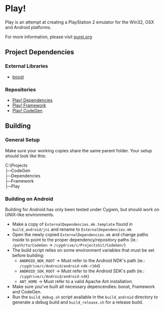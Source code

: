 # Play!

Play is an attempt at creating a PlayStation 2 emulator for the Win32, OSX and Android platforms.

For more information, please visit [purei.org](http://purei.org)

## Project Dependencies ##

### External Libraries ###
- [boost](http://boost.org)

### Repositories ###
- [Play! Dependencies](https://github.com/jpd002/Play-Dependencies)
- [Play! Framework](https://github.com/jpd002/Play--Framework) 
- [Play! CodeGen](https://github.com/jpd002/Play--CodeGen)

## Building ##

### General Setup ###

Make sure your working copies share the same parent folder. Your setup should look like this:

C:\Projects
</br>
├─CodeGen
</br>
├─Dependencies
</br>
├─Framework
</br>
├─Play


### Building on Android ###

Building for Android has only been tested under Cygwin, but should work on UNIX-like environments.

- Make a copy of `ExternalDependencies.mk.template` found in `build_android/jni` and rename to `ExternalDependencies.mk`
- Open the newly copied `ExternalDependencies.mk` and change paths inside to point to the proper dependency/repository paths (ie.: `/path/to/CodeGen` -> `/cygdrive/c/ProjectsGit/CodeGen/`)
- The build script relies on some environment variables that must be set before building:
	- `ANDROID_NDK_ROOT` -> Must refer to the Android NDK's path (ie.: `/cygdrive/c/Android/android-ndk-r10d`)
	- `ANDROID_SDK_ROOT` -> Must refer to the Android SDK's path (ie.: `/cygdrive/c/Android/android-sdk`)
	- `ANT_HOME` -> Must refer to a valid Apache Ant installation.
- Make sure you've built all necessary depencendies: boost, Framework and CodeGen.
- Run the `build_debug.sh` script available in the `build_android` directory to generate a debug build and `build_release.sh` for a release build.